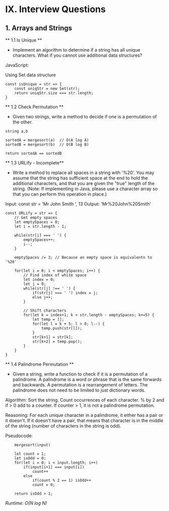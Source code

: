 # IX. Interview Questions

## 1. Arrays and Strings

** 1.1 Is Unique **
- Implement an algorithm to determine if a string has all unique characters. What if you cannot use additional data structures?

JavaScript:

Using Set data structure

```
const isUnique = str => {
	const uniqStr = new Set(str);
	return uniqStr.size === str.length;
}
```

** 1.2 Check Permutation **
- Given two strings, write a method to decide if one is a permutation of the other.

```
string a,b

sortedA = mergesort(a)	// O(A log A)
sortedB = mergesort(b)	// O(B log B)

return sortedA == sortedB
```

** 1.3 URLify - Incomplete** 

- Write a method to replace all spaces in a string with '%20'. You may assume that the string has sufficient space at the end to hold the additional characters, and that you are given the "true" length of the string. (Note: If implementing in Java, please use a character array so that you can perform this operation in place.)

Input: const str = 'Mr John Smith      ', 13
Output: 'Mr%20John%20Smith'
```
const URLify = str => {
	// Get empty spaces
	let emptySpaces = 0;
	let i = str.length - 1;

	while(str[i] === ' ') {
		emptySpaces++;
		i--;
	}

	emptySpaces /= 3; // Because an empty space is equivalentn to '%20'

	for(let i = 0; i < emptySpaces; i++) {
		// Find index of white space
		let index = 0;
		let j = 0;
		while(str[j] !== ' ') {
			if(str[j] === ' ') index = j;
			else j++;
		}

		// Shift characters
		for(let k = index+1; k < str.length - emptySpaces; k+=5) {
			let temp = [];
			for(let l = k + 5; l > 0; l--) {
				temp.push(str[l]);
			}
			str[k+1] = str[k];
			str[k+2] = temp.pop();
		}
	}
}
```

** 1.4 Palindrome Permutation **

- Given a string, write a function to check if it is a permutation of a palindrome. A palindrome is a word or phrase that is the same forwards and backwards. A permutation is a rearrangement of letters. The palindrome does not need to be limited to just dictionary words.

Algorithm: Sort the string. Count occurrences of each character. % by 2 and if > 0 add to a counter. If counter > 1, it is not a palindrome permutation.

Reasoning: For each unique character in a palindrome, it either has a pair or it doesn't. If it doesn't have a pair, that means that character is in the middle of the string (number of characters in the string is odd).

Pseudocode:
```
	mergesort(input)

	let count = 1;
	let isOdd = 0;
	for(let i = 0; i < input.length; i++)
		if(input[i+1] === input[i])
			count++
		else
			if(count % 2 == 1) isOdd++
			count = 0;

	return isOdd > 1;

```

*Runtime: O(N log N)*